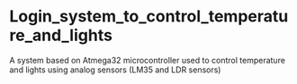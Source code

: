 # Login_system_to_control_temperature_and_lights
A system based on Atmega32 microcontroller used to control temperature and lights using analog sensors (LM35 and LDR sensors)

